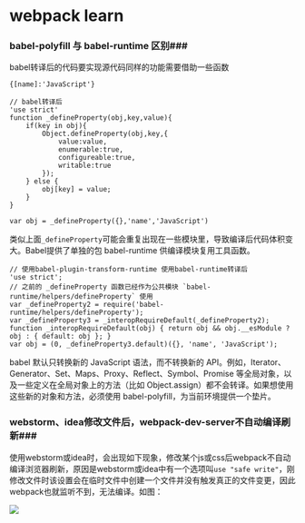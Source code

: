 # webpack learn #

### babel-polyfill 与 babel-runtime 区别###
<p>
babel转译后的代码要实现源代码同样的功能需要借助一些函数</p>
	
	{[name]:'JavaScript'}

	// babel转译后
	'use strict'
	function _defineProperty(obj,key,value){
		if(key in obj){
			Object.defineProperty(obj,key,{
				value:value,
				enumerable:true,
				configureable:true,
				writable:true
			});
		} else {
			obj[key] = value;
		}
	}

	var obj = _defineProperty({},'name','JavaScript')

类似上面`_defineProperty`可能会重复出现在一些模块里，导致编译后代码体积变大。Babel提供了单独的包 babel-runtime 供编译模块复用工具函数。


	// 使用babel-plugin-transform-runtime 使用babel-runtime转译后
	'use strict';
	// 之前的 _defineProperty 函数已经作为公共模块 `babel-runtime/helpers/defineProperty` 使用
	var _defineProperty2 = require('babel-runtime/helpers/defineProperty');
	var _defineProperty3 = _interopRequireDefault(_defineProperty2);
	function _interopRequireDefault(obj) { return obj && obj.__esModule ? obj : { default: obj }; }
	var obj = (0, _defineProperty3.default)({}, 'name', 'JavaScript');




<p>
babel 默认只转换新的 JavaScript 语法，而不转换新的 API。例如，Iterator、Generator、Set、Maps、Proxy、Reflect、Symbol、Promise 等全局对象，以及一些定义在全局对象上的方法（比如 Object.assign）都不会转译。如果想使用这些新的对象和方法，必须使用 babel-polyfill，为当前环境提供一个垫片。
</p>

### webstorm、idea修改文件后，webpack-dev-server不自动编译刷新###
使用webstorm或idea时，会出现如下现象，修改某个js或css后webpack不自动编译浏览器刷新，原因是webstorm或idea中有一个选项叫`use "safe write"`，刚修改文件时该设置会在临时文件中创建一个文件并没有触发真正的文件变更，因此webpack也就监听不到，无法编译。如图：<br>

![](http://i.imgur.com/qNHxI12.png)